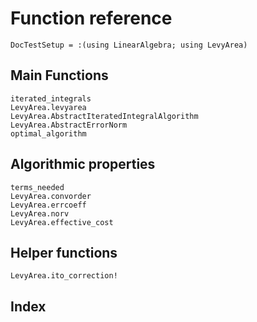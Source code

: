 # Function reference

```@meta
DocTestSetup = :(using LinearAlgebra; using LevyArea)
```

## Main Functions

```@docs
iterated_integrals
LevyArea.levyarea
LevyArea.AbstractIteratedIntegralAlgorithm
LevyArea.AbstractErrorNorm
optimal_algorithm
```

## Algorithmic properties

```@docs
terms_needed
LevyArea.convorder
LevyArea.errcoeff
LevyArea.norv
LevyArea.effective_cost
```

## Helper functions

```@docs
LevyArea.ito_correction!
```

## Index

```@index
```
